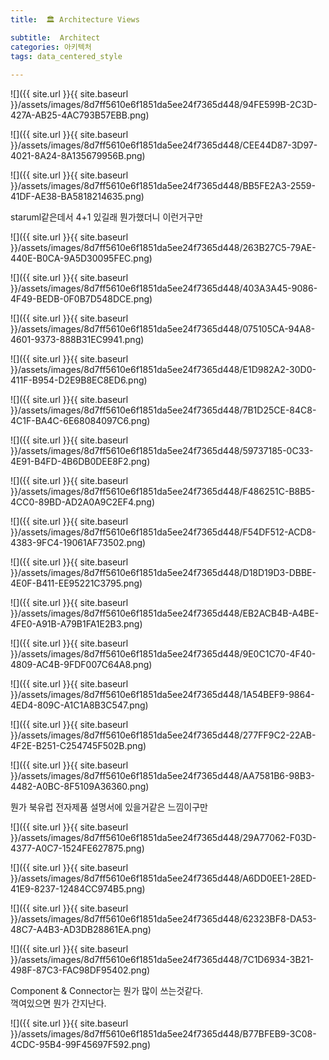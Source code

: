```yaml
---
title:  🏛 Architecture Views

subtitle:  Architect
categories: 아키텍처 
tags: data_centered_style
 
---
```


  
  
  
  
![]({{ site.url }}{{ site.baseurl }}/assets/images/8d7ff5610e6f1851da5ee24f7365d448/94FE599B-2C3D-427A-AB25-4AC793B57EBB.png)  
  
  
![]({{ site.url }}{{ site.baseurl }}/assets/images/8d7ff5610e6f1851da5ee24f7365d448/CEE44D87-3D97-4021-8A24-8A135679956B.png)  
  
  
![]({{ site.url }}{{ site.baseurl }}/assets/images/8d7ff5610e6f1851da5ee24f7365d448/BB5FE2A3-2559-41DF-AE38-BA5818214635.png)  
  
staruml같은데서 4+1 있길래 뭔가했더니 이런거구만  
  
  
  
![]({{ site.url }}{{ site.baseurl }}/assets/images/8d7ff5610e6f1851da5ee24f7365d448/263B27C5-79AE-440E-B0CA-9A5D30095FEC.png)  
  
  
![]({{ site.url }}{{ site.baseurl }}/assets/images/8d7ff5610e6f1851da5ee24f7365d448/403A3A45-9086-4F49-BEDB-0F0B7D548DCE.png)  
  
  
![]({{ site.url }}{{ site.baseurl }}/assets/images/8d7ff5610e6f1851da5ee24f7365d448/075105CA-94A8-4601-9373-888B31EC9941.png)  
  
  
  
![]({{ site.url }}{{ site.baseurl }}/assets/images/8d7ff5610e6f1851da5ee24f7365d448/E1D982A2-30D0-411F-B954-D2E9B8EC8ED6.png)  
  
  
  
![]({{ site.url }}{{ site.baseurl }}/assets/images/8d7ff5610e6f1851da5ee24f7365d448/7B1D25CE-84C8-4C1F-BA4C-6E68084097C6.png)  
  
  
![]({{ site.url }}{{ site.baseurl }}/assets/images/8d7ff5610e6f1851da5ee24f7365d448/59737185-0C33-4E91-B4FD-4B6DB0DEE8F2.png)  
  
  
![]({{ site.url }}{{ site.baseurl }}/assets/images/8d7ff5610e6f1851da5ee24f7365d448/F486251C-B8B5-4CC0-89BD-AD2A0A9C2EF4.png)  
  
  
![]({{ site.url }}{{ site.baseurl }}/assets/images/8d7ff5610e6f1851da5ee24f7365d448/F54DF512-ACD8-4383-9FC4-19061AF73502.png)  
  
  
![]({{ site.url }}{{ site.baseurl }}/assets/images/8d7ff5610e6f1851da5ee24f7365d448/D18D19D3-DBBE-4E0F-B411-EE95221C3795.png)  
  
  
![]({{ site.url }}{{ site.baseurl }}/assets/images/8d7ff5610e6f1851da5ee24f7365d448/EB2ACB4B-A4BE-4FE0-A91B-A79B1FA1E2B3.png)  
  
  
![]({{ site.url }}{{ site.baseurl }}/assets/images/8d7ff5610e6f1851da5ee24f7365d448/9E0C1C70-4F40-4809-AC4B-9FDF007C64A8.png)  
  
  
![]({{ site.url }}{{ site.baseurl }}/assets/images/8d7ff5610e6f1851da5ee24f7365d448/1A54BEF9-9864-4ED4-809C-A1C1A8B3C547.png)  
  
  
![]({{ site.url }}{{ site.baseurl }}/assets/images/8d7ff5610e6f1851da5ee24f7365d448/277FF9C2-22AB-4F2E-B251-C254745F502B.png)  
  
  
![]({{ site.url }}{{ site.baseurl }}/assets/images/8d7ff5610e6f1851da5ee24f7365d448/AA7581B6-98B3-4482-A0BC-8F5109A36360.png)  
  
뭔가 북유럽 전자제품 설명서에 있을거같은 느낌이구만  
  
  
  
![]({{ site.url }}{{ site.baseurl }}/assets/images/8d7ff5610e6f1851da5ee24f7365d448/29A77062-F03D-4377-A0C7-1524FE627875.png)  
  
  
![]({{ site.url }}{{ site.baseurl }}/assets/images/8d7ff5610e6f1851da5ee24f7365d448/A6DD0EE1-28ED-41E9-8237-12484CC974B5.png)  
  
  
![]({{ site.url }}{{ site.baseurl }}/assets/images/8d7ff5610e6f1851da5ee24f7365d448/62323BF8-DA53-48C7-A4B3-AD3DB28861EA.png)  
  
  
  
![]({{ site.url }}{{ site.baseurl }}/assets/images/8d7ff5610e6f1851da5ee24f7365d448/7C1D6934-3B21-498F-87C3-FAC98DF95402.png)  
  
  
  
Component & Connector는 뭔가 많이 쓰는것같다.  
꺽여있으면 뭔가 간지난다.  
  
  
  
![]({{ site.url }}{{ site.baseurl }}/assets/images/8d7ff5610e6f1851da5ee24f7365d448/B77BFEB9-3C08-4CDC-95B4-99F45697F592.png)  
